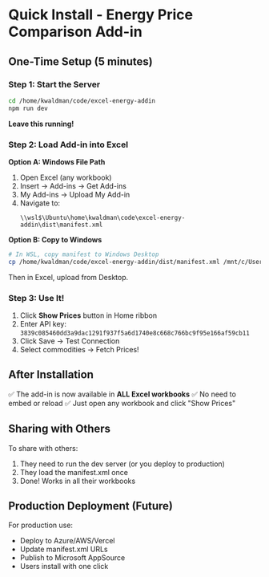 # Quick Install - Energy Price Comparison Add-in

## One-Time Setup (5 minutes)

### Step 1: Start the Server
```bash
cd /home/kwaldman/code/excel-energy-addin
npm run dev
```
**Leave this running!**

### Step 2: Load Add-in into Excel

**Option A: Windows File Path**
1. Open Excel (any workbook)
2. Insert → Add-ins → Get Add-ins
3. My Add-ins → Upload My Add-in
4. Navigate to:
   ```
   \\wsl$\Ubuntu\home\kwaldman\code\excel-energy-addin\dist\manifest.xml
   ```

**Option B: Copy to Windows**
```bash
# In WSL, copy manifest to Windows Desktop
cp /home/kwaldman/code/excel-energy-addin/dist/manifest.xml /mnt/c/Users/$USER/Desktop/
```
Then in Excel, upload from Desktop.

### Step 3: Use It!
1. Click **Show Prices** button in Home ribbon
2. Enter API key: `3839c085460dd3a9dac1291f937f5a6d1740e8c668c766bc9f95e166af59cb11`
3. Click Save → Test Connection
4. Select commodities → Fetch Prices!

## After Installation

✅ The add-in is now available in **ALL Excel workbooks**
✅ No need to embed or reload
✅ Just open any workbook and click "Show Prices"

## Sharing with Others

To share with others:
1. They need to run the dev server (or you deploy to production)
2. They load the manifest.xml once
3. Done! Works in all their workbooks

## Production Deployment (Future)

For production use:
- Deploy to Azure/AWS/Vercel
- Update manifest.xml URLs
- Publish to Microsoft AppSource
- Users install with one click
